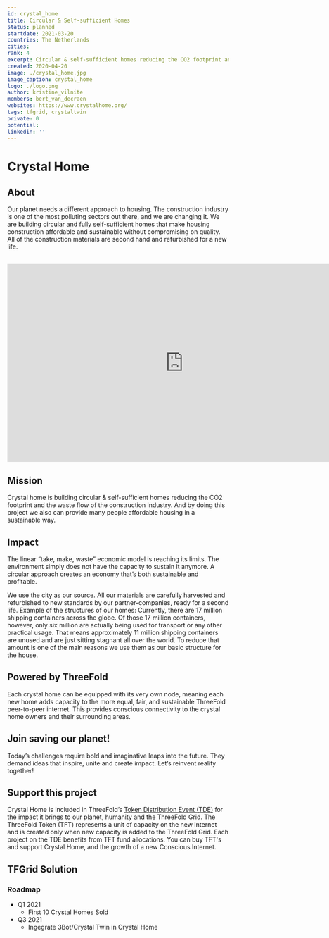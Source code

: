 ```yaml
---
id: crystal_home
title: Circular & Self-sufficient Homes
status: planned
startdate: 2021-03-20
countries: The Netherlands
cities:
rank: 4
excerpt: Circular & self-sufficient homes reducing the CO2 footprint and the waste flow of the construction industry.
created: 2020-04-20
image: ./crystal_home.jpg
image_caption: crystal_home
logo: ./logo.png
author: kristine_vilnite
members: bert_van_decraen
websites: https://www.crystalhome.org/
tags: tfgrid, crystaltwin
private: 0
potential:
linkedin: ''
---
```



# Crystal Home

## About

Our planet needs a different approach to housing. The construction industry is one of the most polluting sectors out there, and we are changing it. We are building circular and fully self-sufficient homes that make housing construction affordable and sustainable without compromising on quality. All of the construction materials are second hand and refurbished for a new life.

<BR>

<iframe src="https://player.vimeo.com/video/432586040" width="800" height="450" frameborder="0" allow="autoplay; fullscreen" allowfullscreen></iframe>

<BR>

## Mission

Crystal home is building circular & self-sufficient homes reducing the CO2 footprint and the waste flow of the construction industry. And by doing this project we also can provide many people affordable housing in a sustainable way.

## Impact

The linear “take, make, waste” economic model is reaching its limits. The environment simply does not have the capacity to sustain it anymore. A circular approach creates an economy that’s both sustainable and profitable.

We use the city as our source. All our materials are carefully harvested and refurbished to new standards by our partner-companies, ready for a second life. Example of the structures of our homes: Currently, there are 17 million shipping containers across the globe. Of those 17 million containers, however, only six million are actually being used for transport or any other practical usage. That means approximately 11 million shipping containers are unused and are just sitting stagnant all over the world. To reduce that amount is one of the main reasons we use them as our basic structure for the house.

## Powered by ThreeFold

Each crystal home can be equipped with its very own node, meaning each new home adds capacity to the more equal, fair, and sustainable ThreeFold peer-to-peer internet. This provides conscious connectivity to the crystal home owners and their surrounding areas.

## Join saving our planet!

Today’s challenges require bold and imaginative leaps into the future. They demand ideas that inspire, unite and create impact. Let’s reinvent reality together!

## Support this project

Crystal Home is included in ThreeFold’s [Token Distribution Event (TDE)](https://wiki.threefold.io/#/tdeoverview)</a> for the impact it brings to our planet, humanity and the ThreeFold Grid.
The ThreeFold Token (TFT) represents a unit of capacity on the new Internet and is created only when new capacity is added to the ThreeFold Grid.
Each project on the TDE benefits from TFT fund allocations. You can buy TFT's and support Crystal Home, and the growth of a new Conscious Internet.

## TFGrid Solution

### Roadmap

- Q1 2021
    - First 10 Crystal Homes Sold
- Q3 2021
    - Ingegrate 3Bot/Crystal Twin in Crystal Home
